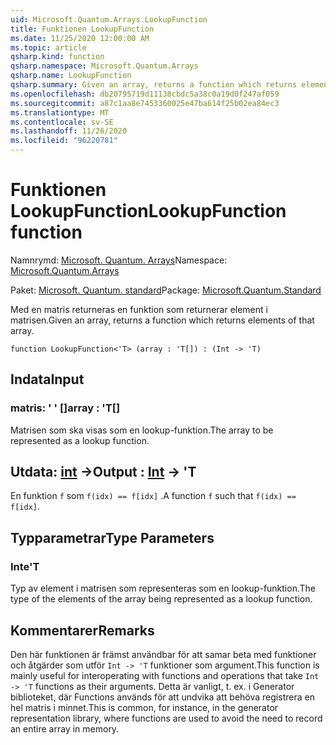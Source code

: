 ```yaml
---
uid: Microsoft.Quantum.Arrays.LookupFunction
title: Funktionen LookupFunction
ms.date: 11/25/2020 12:00:00 AM
ms.topic: article
qsharp.kind: function
qsharp.namespace: Microsoft.Quantum.Arrays
qsharp.name: LookupFunction
qsharp.summary: Given an array, returns a function which returns elements of that array.
ms.openlocfilehash: db20795719d11138cbdc5a38c0a19d0f247af059
ms.sourcegitcommit: a87c1aa8e7453360025e47ba614f25b02ea84ec3
ms.translationtype: MT
ms.contentlocale: sv-SE
ms.lasthandoff: 11/26/2020
ms.locfileid: "96220781"
---
```

# <a name="lookupfunction-function"></a><span data-ttu-id="c0099-102">Funktionen LookupFunction</span><span class="sxs-lookup"><span data-stu-id="c0099-102">LookupFunction function</span></span>

<span data-ttu-id="c0099-103">Namnrymd: [Microsoft. Quantum. Arrays](xref:Microsoft.Quantum.Arrays)</span><span class="sxs-lookup"><span data-stu-id="c0099-103">Namespace: [Microsoft.Quantum.Arrays](xref:Microsoft.Quantum.Arrays)</span></span>

<span data-ttu-id="c0099-104">Paket: [Microsoft. Quantum. standard](https://nuget.org/packages/Microsoft.Quantum.Standard)</span><span class="sxs-lookup"><span data-stu-id="c0099-104">Package: [Microsoft.Quantum.Standard](https://nuget.org/packages/Microsoft.Quantum.Standard)</span></span>


<span data-ttu-id="c0099-105">Med en matris returneras en funktion som returnerar element i matrisen.</span><span class="sxs-lookup"><span data-stu-id="c0099-105">Given an array, returns a function which returns elements of that array.</span></span>

```qsharp
function LookupFunction<'T> (array : 'T[]) : (Int -> 'T)
```


## <a name="input"></a><span data-ttu-id="c0099-106">Indata</span><span class="sxs-lookup"><span data-stu-id="c0099-106">Input</span></span>

### <a name="array--t"></a><span data-ttu-id="c0099-107">matris: ' ' []</span><span class="sxs-lookup"><span data-stu-id="c0099-107">array : 'T[]</span></span>

<span data-ttu-id="c0099-108">Matrisen som ska visas som en lookup-funktion.</span><span class="sxs-lookup"><span data-stu-id="c0099-108">The array to be represented as a lookup function.</span></span>



## <a name="output--int---t"></a><span data-ttu-id="c0099-109">Utdata: [int](xref:microsoft.quantum.lang-ref.int) -></span><span class="sxs-lookup"><span data-stu-id="c0099-109">Output : [Int](xref:microsoft.quantum.lang-ref.int) -> 'T</span></span>

<span data-ttu-id="c0099-110">En funktion `f` som `f(idx) == f[idx]` .</span><span class="sxs-lookup"><span data-stu-id="c0099-110">A function `f` such that `f(idx) == f[idx]`.</span></span>

## <a name="type-parameters"></a><span data-ttu-id="c0099-111">Typparametrar</span><span class="sxs-lookup"><span data-stu-id="c0099-111">Type Parameters</span></span>

### <a name="t"></a><span data-ttu-id="c0099-112">Inte</span><span class="sxs-lookup"><span data-stu-id="c0099-112">'T</span></span>

<span data-ttu-id="c0099-113">Typ av element i matrisen som representeras som en lookup-funktion.</span><span class="sxs-lookup"><span data-stu-id="c0099-113">The type of the elements of the array being represented as a lookup function.</span></span>

## <a name="remarks"></a><span data-ttu-id="c0099-114">Kommentarer</span><span class="sxs-lookup"><span data-stu-id="c0099-114">Remarks</span></span>

<span data-ttu-id="c0099-115">Den här funktionen är främst användbar för att samar beta med funktioner och åtgärder som utför `Int -> 'T` funktioner som argument.</span><span class="sxs-lookup"><span data-stu-id="c0099-115">This function is mainly useful for interoperating with functions and operations that take `Int -> 'T` functions as their arguments.</span></span> <span data-ttu-id="c0099-116">Detta är vanligt, t. ex. i Generator biblioteket, där Functions används för att undvika att behöva registrera en hel matris i minnet.</span><span class="sxs-lookup"><span data-stu-id="c0099-116">This is common, for instance, in the generator representation library, where functions are used to avoid the need to record an entire array in memory.</span></span>